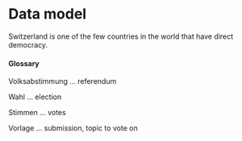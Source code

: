 # Data model

Switzerland is one of the few countries in the world that have direct democracy.

#### Glossary

Volksabstimmung ... referendum

Wahl ... election

Stimmen ... votes

Vorlage ... submission, topic to vote on